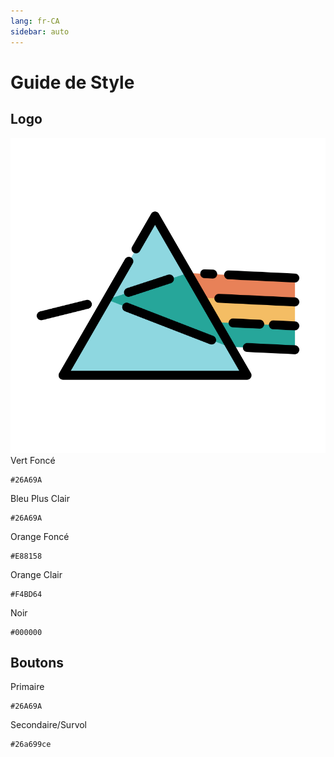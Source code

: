 ```yaml
---
lang: fr-CA
sidebar: auto
---
```

# Guide de Style
## Logo
![Image](../.vuepress/public/logos/logo.png)
Vert Foncé
```
#26A69A
```
Bleu Plus Clair
```
#26A69A
```
Orange Foncé
```
#E88158
```
Orange Clair
```
#F4BD64
```
Noir
```
#000000
```

## Boutons
Primaire
```
#26A69A
```

Secondaire/Survol
```
#26a699ce
```